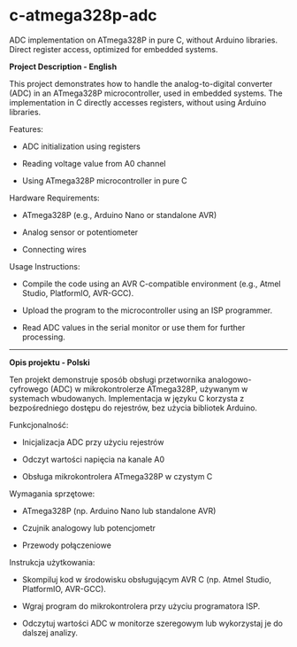 # c-atmega328p-adc
ADC implementation on ATmega328P in pure C, without Arduino libraries. Direct register access, optimized for embedded systems.

**Project Description - English**

This project demonstrates how to handle the analog-to-digital converter (ADC) in an ATmega328P microcontroller, used in embedded systems. The implementation in C directly accesses registers, without using Arduino libraries.

Features:

- ADC initialization using registers

- Reading voltage value from A0 channel

- Using ATmega328P microcontroller in pure C

Hardware Requirements:

- ATmega328P (e.g., Arduino Nano or standalone AVR)

- Analog sensor or potentiometer

- Connecting wires

Usage Instructions:

- Compile the code using an AVR C-compatible environment (e.g., Atmel Studio, PlatformIO, AVR-GCC).

- Upload the program to the microcontroller using an ISP programmer.

- Read ADC values in the serial monitor or use them for further processing.

----------------------------------------------------------------------------------------------------------------------------------------------------------------------------------------------------------------------

**Opis projektu - Polski**

Ten projekt demonstruje sposób obsługi przetwornika analogowo-cyfrowego (ADC) w mikrokontrolerze ATmega328P, używanym w systemach wbudowanych. Implementacja w języku C korzysta z bezpośredniego dostępu do rejestrów, bez użycia bibliotek Arduino.

Funkcjonalność:

- Inicjalizacja ADC przy użyciu rejestrów

- Odczyt wartości napięcia na kanale A0

- Obsługa mikrokontrolera ATmega328P w czystym C

Wymagania sprzętowe:

- ATmega328P (np. Arduino Nano lub standalone AVR)

- Czujnik analogowy lub potencjometr

- Przewody połączeniowe

Instrukcja użytkowania:

- Skompiluj kod w środowisku obsługującym AVR C (np. Atmel Studio, PlatformIO, AVR-GCC).

- Wgraj program do mikrokontrolera przy użyciu programatora ISP.

- Odczytuj wartości ADC w monitorze szeregowym lub wykorzystaj je do dalszej analizy.

